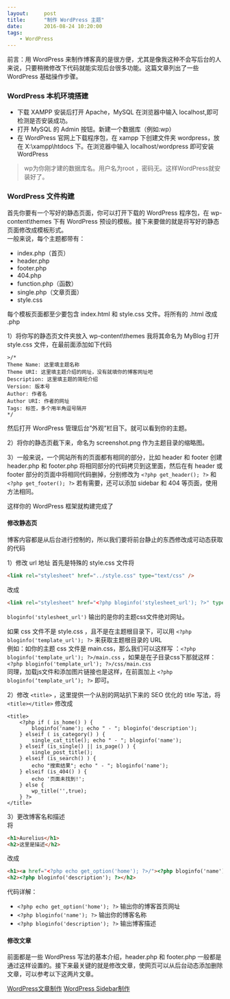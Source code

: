 ```yaml
---
layout:     post
title:      "制作 WordPress 主题"
date:       2016-08-24 10:20:00
tags:
    - WordPress
---
```


前言：用 WordPress 来制作博客真的是很方便，尤其是像我这种不会写后台的人来说，只要稍微修改下代码就能实现后台很多功能。这篇文章列出了一些 WordPress 基础操作步骤。

### WordPress 本机环境搭建

- 下载 XAMPP 安装后打开 Apache，MySQL 在浏览器中输入 localhost,即可检测是否安装成功。
- 打开 MySQL 的 Admin 按钮。新建一个数据库（例如:wp）
- 在 WordPress 官网上下载程序包，在 xampp 下创建文件夹 wordpress，放在 X:\xampp\htdocs 下。在浏览器中输入 localhost/wordpress 即可安装 WordPress 

> wp为你刚才建的数据库名。用户名为root ，密码无。这样WordPress就安装好了。

### WordPress 文件构建

首先你要有一个写好的静态页面，你可以打开下载的 WordPress 程序包，在 wp-content\themes 下有 WordPress 预设的模板。接下来要做的就是将写好的静态页面修改成模板形式。  
一般来说，每个主题都带有：  

- index.php（首页）
- header.php  
- footer.php  
- 404.php  
- function.php（函数）
- single.php（文章页面） 
- style.css  

每个模板页面都至少要包含 index.html 和 style.css 文件。将所有的 .html 改成 .php  

1）将你写的静态页文件夹放入 wp-content\themes 我将其命名为 MyBlog 打开 style.css 文件，在最前面添加如下代码

```
>/*  
Theme Name: 这里填主题名称  
Theme URI: 这里填主题介绍的网址，没有就填你的博客网址吧  
Description: 这里填主题的简短介绍  
Version: 版本号  
Author: 作者名  
Author URI: 作者的网址  
Tags: 标签，多个用半角逗号隔开  
*/
```

然后打开 WordPress 管理后台”外观”栏目下。就可以看到你的主题。  

2）将你的静态页截下来，命名为 screenshot.png 作为主题目录的缩略图。  

3）一般来说，一个网站所有的页面都有相同的部分，比如 header 和 footer 创建 header.php 和 footer.php 将相同部分的代码拷贝到这里面，然后在有 header 或 footer 部分的页面中将相同代码删掉，分别修改为 `<?php get_header(); ?>` 和 `<?php get_footer(); ?>` 若有需要，还可以添加 sidebar 和 404 等页面，使用方法相同。  

这样你的 WordPress 框架就构建完成了

#### 修改静态页

博客内容都是从后台进行控制的，所以我们要将前台静止的东西修改成可动态获取的代码  

1）修改 url 地址
首先是特殊的 style.css 文件将

```html
<link rel="stylesheet" href="../style.css" type="text/css" />
```

改成

```html
<link rel="stylesheet" href="<?php bloginfo('stylesheet_url'); ?>" type="text/css" />
```

`bloginfo('stylesheet_url')` 输出的是你的主题css文件绝对网址。  

如果 css 文件不是 style.css ，且不是在主题根目录下，可以用 `<?php bloginfo('template_url'); ?>` 来获取主题根目录的 URL  
例如：如你的主题 css 文件是 main.css，那么我们可以这样写 ：`<?php bloginfo('template_url'); ?>/main.css` ，如果是在子目录css下那就这样： `<?php bloginfo('template_url'); ?>/css/main.css`   
同理，加载js文件和添加图片链接也是这样，在前面加上 `<?php bloginfo(‘template_url’); ?>` 即可。  

2）修改 `<title>` ，这里提供一个从别的网站扒下来的 SEO 优化的 title 写法，将 `<title></title>` 修改成

```div
<title>
    <?php if ( is_home() ) {
        bloginfo('name'); echo " - "; bloginfo('description');
    } elseif ( is_category() ) {
        single_cat_title(); echo " - "; bloginfo('name');
    } elseif (is_single() || is_page() ) {
        single_post_title();
    } elseif (is_search() ) {
        echo "搜索结果"; echo " - "; bloginfo('name');
    } elseif (is_404() ) {
        echo '页面未找到!';
    } else {
        wp_title('',true);
    } ?>
</title>
```

3）更改博客名和描述  
将

```html
<h1>Aurelius</h1>
<h2>这里是描述</h2>
```

改成

```html
<h1><a href="<?php echo get_option('home'); ?>/"><?php bloginfo('name'); ?></a></h1>
<h2><?php bloginfo('description'); ?></h2>
```

代码详解：

- `<?php echo get_option('home'); ?>`  输出你的博客首页网址  
- `<?php bloginfo('name'); ?>`  输出你的博客名称  
- `<?php bloginfo('description'); ?>`  输出博客描述

#### 修改文章

前面都是一些 WordPress 写法的基本介绍，header.php 和 footer.php 一般都是通过这样设置的。接下来最关键的就是修改文章，使网页可以从后台动态添加删除文章，可以参考以下这两片文章。 

<a href="http://idmrchan.com/2016/08/24/wordpress-page/" target="_blank">WordPress文章制作</a>
<a href="http://idmrchan.com/2016/08/24/wordpress-sidebar/" target="_blank">WordPress Sidebar制作</a>
